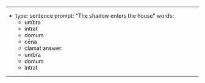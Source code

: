 ---
  - type: sentence
    prompt: "The shadow enters the house"
    words:
      - umbra
      - intrat
      - domum
      - cēna
      - clamat
    answer:
      - umbra
      - domum
      - intrat
---